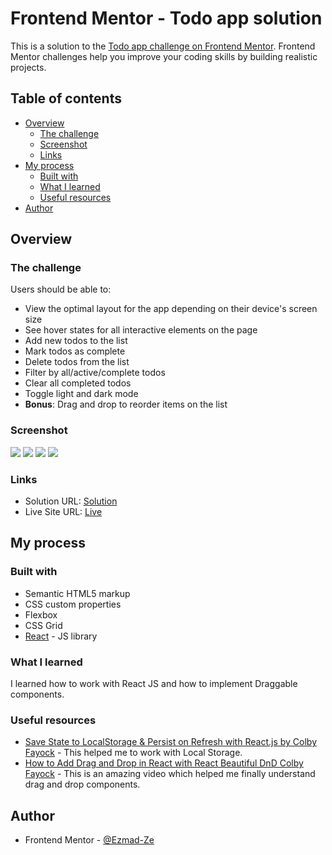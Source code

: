 # Frontend Mentor - Todo app solution

This is a solution to the [Todo app challenge on Frontend Mentor](https://www.frontendmentor.io/challenges/todo-app-Su1_KokOW). Frontend Mentor challenges help you improve your coding skills by building realistic projects. 

## Table of contents

- [Overview](#overview)
  - [The challenge](#the-challenge)
  - [Screenshot](#screenshot)
  - [Links](#links)
- [My process](#my-process)
  - [Built with](#built-with)
  - [What I learned](#what-i-learned)
  - [Useful resources](#useful-resources)
- [Author](#author)



## Overview

### The challenge

Users should be able to:

- View the optimal layout for the app depending on their device's screen size
- See hover states for all interactive elements on the page
- Add new todos to the list
- Mark todos as complete
- Delete todos from the list
- Filter by all/active/complete todos
- Clear all completed todos
- Toggle light and dark mode
- **Bonus**: Drag and drop to reorder items on the list

### Screenshot

![](./screenshots/Dark-Theme-Desktop.png)
![](./screenshots/Light-Theme-Desktop.png)
![](./screenshots/Dark-Theme-Mobile.png)
![](./screenshots/Light-Theme-Mobile.png)



### Links

- Solution URL: [Solution](https://github.com/Ezmad-Ze/todo_app)
- Live Site URL: [Live](https://lovely-travesseiro-2d43d8.netlify.app/)

## My process

### Built with

- Semantic HTML5 markup
- CSS custom properties
- Flexbox
- CSS Grid
- [React](https://reactjs.org/) - JS library


### What I learned

I learned how to work with React JS and how to implement Draggable components.

### Useful resources

- [Save State to LocalStorage & Persist on Refresh with React.js by Colby Fayock](https://www.youtube.com/watch?v=rWfhwW9forg ) - This helped me to work with Local Storage. 
- [How to Add Drag and Drop in React with React Beautiful DnD Colby  Fayock](https://www.youtube.com/watch?v=aYZRRyukuIw) - This is an amazing video which helped me finally understand drag and drop components. 


## Author

- Frontend Mentor - [@Ezmad-Ze](https://www.frontendmentor.io/profile/Ezmad-Ze)


